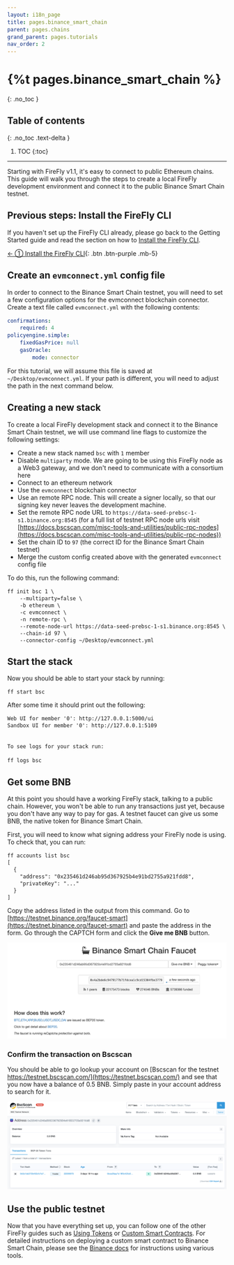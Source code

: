 ```yaml
---
layout: i18n_page
title: pages.binance_smart_chain
parent: pages.chains
grand_parent: pages.tutorials
nav_order: 2
---
```



# {%t pages.binance_smart_chain %}
{: .no_toc }

## Table of contents
{: .no_toc .text-delta }

1. TOC
{:toc}

---

Starting with FireFly v1.1, it's easy to connect to public Ethereum chains. This guide will walk you through the steps to create a local FireFly development environment and connect it to the public Binance Smart Chain testnet.

## Previous steps: Install the FireFly CLI
If you haven't set up the FireFly CLI already, please go back to the Getting Started guide and read the section on how to [Install the FireFly CLI](../../gettingstarted/firefly_cli.md).

[← ① Install the FireFly CLI](../../gettingstarted/firefly_cli.md){: .btn .btn-purple .mb-5}

## Create an `evmconnect.yml` config file
In order to connect to the Binance Smart Chain testnet, you will need to set a few configuration options for the evmconnect blockchain connector. Create a text file called `evmconnect.yml` with the following contents:

```yml
confirmations:
    required: 4
policyengine.simple:
    fixedGasPrice: null
    gasOracle:
        mode: connector
```

For this tutorial, we will assume this file is saved at `~/Desktop/evmconnect.yml`. If your path is different, you will need to adjust the path in the next command below.

## Creating a new stack
To create a local FireFly development stack and connect it to the Binance Smart Chain testnet, we will use command line flags to customize the following settings:

 - Create a new stack named `bsc` with `1` member
 - Disable `multiparty` mode. We are going to be using this FireFly node as a Web3 gateway, and we don't need to communicate with a consortium here
 - Connect to an ethereum network
 - Use the `evmconnect` blockchain connector
 - Use an remote RPC node. This will create a signer locally, so that our signing key never leaves the development machine.
 - Set the remote RPC node URL to `https://data-seed-prebsc-1-s1.binance.org:8545` (for a full list of testnet RPC node urls visit [https://docs.bscscan.com/misc-tools-and-utilities/public-rpc-nodes](https://docs.bscscan.com/misc-tools-and-utilities/public-rpc-nodes))
 - Set the chain ID to `97` (the correct ID for the Binance Smart Chain testnet)
 - Merge the custom config created above with the generated `evmconnect` config file

To do this, run the following command:
```
ff init bsc 1 \
    --multiparty=false \
    -b ethereum \
    -c evmconnect \
    -n remote-rpc \
    --remote-node-url https://data-seed-prebsc-1-s1.binance.org:8545 \
    --chain-id 97 \
    --connector-config ~/Desktop/evmconnect.yml 
```

## Start the stack
Now you should be able to start your stack by running:

```
ff start bsc
```

After some time it should print out the following:

```
Web UI for member '0': http://127.0.0.1:5000/ui
Sandbox UI for member '0': http://127.0.0.1:5109


To see logs for your stack run:

ff logs bsc
```

## Get some BNB
At this point you should have a working FireFly stack, talking to a public chain. However, you won't be able to run any transactions just yet, because you don't have any way to pay for gas. A testnet faucet can give us some BNB, the native token for Binance Smart Chain.

First, you will need to know what signing address your FireFly node is using. To check that, you can run:

```
ff accounts list bsc
[
  {
    "address": "0x235461d246ab95d367925b4e91bd2755a921fdd8",
    "privateKey": "..."
  }
]
```

Copy the address listed in the output from this command. Go to [https://testnet.binance.org/faucet-smart](https://testnet.binance.org/faucet-smart) and paste the address in the form. Go through the CAPTCH form and click the **Give me BNB** button.

![BSC Faucet](images/bsc_faucet.png)

### Confirm the transaction on Bscscan
You should be able to go lookup your account on [Bscscan for the testnet https://testnet.bscscan.com/](https://testnet.bscscan.com/) and see that you now have a balance of 0.5 BNB. Simply paste in your account address to search for it.


![BSC Scan](images/bsc_scan.png)

## Use the public testnet
Now that you have everything set up, you can follow one of the other FireFly guides such as [Using Tokens](../tokens/index.md) or [Custom Smart Contracts](../custom_contracts/ethereum.md). For detailed instructions on deploying a custom smart contract to Binance Smart Chain, please see the [Binance docs](https://docs.bnbchain.org/docs/chainide) for instructions using various tools.